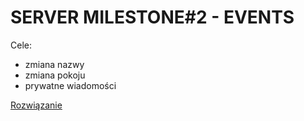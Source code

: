# SERVER MILESTONE#2 - EVENTS

Cele:
- zmiana nazwy
- zmiana pokoju
- prywatne wiadomości

[Rozwiązanie](https://review.gerrithub.io/#/c/358174/)
